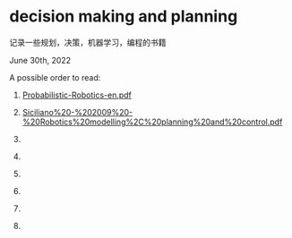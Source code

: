 # decision making and planning
记录一些规划，决策，机器学习，编程的书籍


June 30th, 2022

A possible order to read:

1. [Probabilistic-Robotics-en.pdf](Probabilistic-Robotics-en.pdf)

1. [Siciliano%20-%202009%20-%20Robotics%20modelling%2C%20planning%20and%20control.pdf](Siciliano%20-%202009%20-%20Robotics%20modelling%2C%20planning%20and%20control.pdf)


1.   []()
1.   []()
1.   []()
1.   []()
1.   []()
1.   []()




